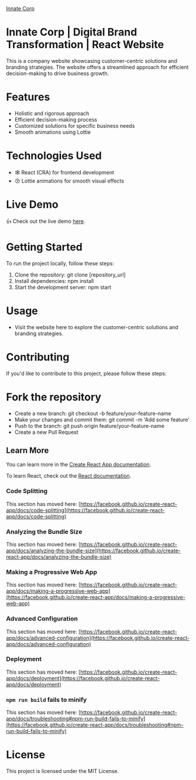 [Innate Corp](https://github.com/xxXWarMachineRoXxx/innate-corp-react-app/blob/dev/assets/images/logo.svg)
# Innate Corp | Digital Brand Transformation | React Website 
This is a company website showcasing customer-centric solutions and branding strategies. The website offers a streamlined approach for efficient decision-making to drive business growth.

# Features
- Holistic and rigorous approach
- Efficient decision-making process
- Customized solutions for specific business needs
- Smooth animations using Lottie

# Technologies Used
- 🕸️ React (CRA) for frontend development
- 😚 Lottie animations for smooth visual effects

# Live Demo
👍 Check out the live demo [here]( http://bitwalls.me/innate-corp-react-app/). 

# Getting Started
To run the project locally, follow these steps:

1. Clone the repository: git clone [repository_url]
2. Install dependencies: npm install
3. Start the development server: npm start

# Usage
- Visit the website here to explore the customer-centric solutions and branding strategies.

# Contributing
If you'd like to contribute to this project, please follow these steps:

# Fork the repository
- Create a new branch: git checkout -b feature/your-feature-name
- Make your changes and commit them: git commit -m 'Add some feature'
- Push to the branch: git push origin feature/your-feature-name
- Create a new Pull Request


## Learn More

You can learn more in the [Create React App documentation](https://facebook.github.io/create-react-app/docs/getting-started).

To learn React, check out the [React documentation](https://reactjs.org/).

### Code Splitting

This section has moved here: [https://facebook.github.io/create-react-app/docs/code-splitting](https://facebook.github.io/create-react-app/docs/code-splitting)

### Analyzing the Bundle Size

This section has moved here: [https://facebook.github.io/create-react-app/docs/analyzing-the-bundle-size](https://facebook.github.io/create-react-app/docs/analyzing-the-bundle-size)

### Making a Progressive Web App

This section has moved here: [https://facebook.github.io/create-react-app/docs/making-a-progressive-web-app](https://facebook.github.io/create-react-app/docs/making-a-progressive-web-app)

### Advanced Configuration

This section has moved here: [https://facebook.github.io/create-react-app/docs/advanced-configuration](https://facebook.github.io/create-react-app/docs/advanced-configuration)

### Deployment

This section has moved here: [https://facebook.github.io/create-react-app/docs/deployment](https://facebook.github.io/create-react-app/docs/deployment)

### `npm run build` fails to minify

This section has moved here: [https://facebook.github.io/create-react-app/docs/troubleshooting#npm-run-build-fails-to-minify](https://facebook.github.io/create-react-app/docs/troubleshooting#npm-run-build-fails-to-minify)

# License
This project is licensed under the MIT License.
